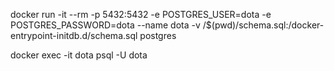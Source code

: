 docker run -it --rm -p 5432:5432 -e POSTGRES_USER=dota -e POSTGRES_PASSWORD=dota --name dota -v /$(pwd)/schema.sql:/docker-entrypoint-initdb.d/schema.sql postgres

docker exec -it dota psql -U dota